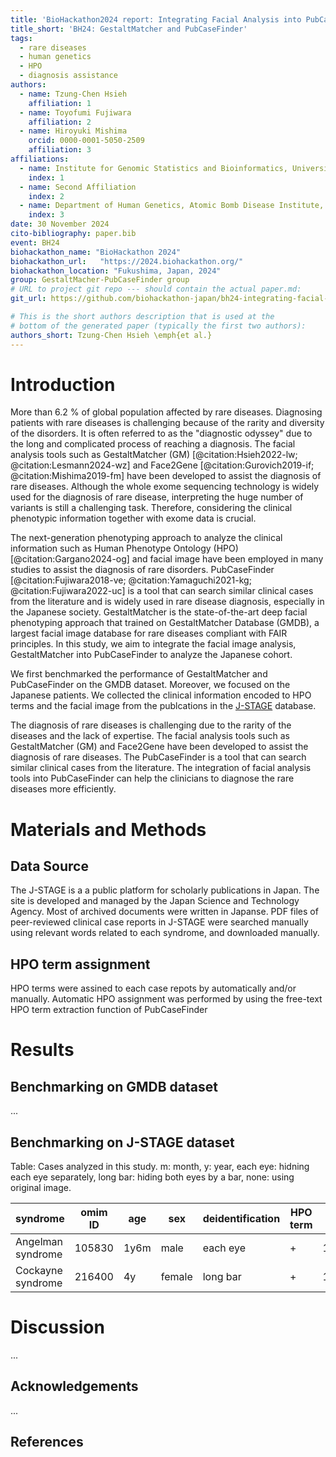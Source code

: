 ```yaml
---
title: 'BioHackathon2024 report: Integrating Facial Analysis into PubCaseFinder'
title_short: 'BH24: GestaltMatcher and PubCaseFinder'
tags:
  - rare diseases
  - human genetics
  - HPO
  - diagnosis assistance
authors:
  - name: Tzung-Chen Hsieh
    affiliation: 1
  - name: Toyofumi Fujiwara
    affiliation: 2
  - name: Hiroyuki Mishima
    orcid: 0000-0001-5050-2509
    affiliation: 3
affiliations:
  - name: Institute for Genomic Statistics and Bioinformatics, University Hospital Bonn, Rheinische Friedrich-Wilhelms-Universität Bonn, Bonn, Germany
    index: 1
  - name: Second Affiliation
    index: 2
  - name: Department of Human Genetics, Atomic Bomb Disease Institute, Nagasaki University, Nagasaki, Japan
    index: 3
date: 30 November 2024
cito-bibliography: paper.bib
event: BH24
biohackathon_name: "BioHackathon 2024"
biohackathon_url:   "https://2024.biohackathon.org/"
biohackathon_location: "Fukushima, Japan, 2024"
group: GestaltMacher-PubCaseFinder group
# URL to project git repo --- should contain the actual paper.md:
git_url: https://github.com/biohackathon-japan/bh24-integrating-facial-analysis-into-pubcasefinder

# This is the short authors description that is used at the
# bottom of the generated paper (typically the first two authors):
authors_short: Tzung-Chen Hsieh \emph{et al.}
---
```


# Introduction

More than 6.2 \% of global population affected by rare diseases. Diagnosing patients with rare diseases is challenging because of the rarity and diversity of the disorders. It is often referred to as the "diagnostic odyssey" due to the long and complicated process of reaching a diagnosis. The facial analysis tools such as GestaltMatcher (GM)  [@citation:Hsieh2022-lw; @citation:Lesmann2024-wz] and Face2Gene [@citation:Gurovich2019-if; @citation:Mishima2019-fm] have been developed to assist the diagnosis of rare diseases.
Although the whole exome sequencing technology is widely used for the diagnosis of rare disease, interpreting the huge number of variants is still a challenging task. 
Therefore, considering the clinical phenotypic information together with exome data is crucial.

The next-generation phenotyping approach to analyze the clinical information such as Human Phenotype Ontology (HPO) [@citation:Gargano2024-og] and facial image have been employed in many studies to assist the diagnosis of rare disorders.
PubCaseFinder [@citation:Fujiwara2018-ve; @citation:Yamaguchi2021-kg; @citation:Fujiwara2022-uc]
 is a tool that can search similar clinical cases from the literature and is widely used in rare disease diagnosis, especially in the Japanese society.
GestaltMatcher is the state-of-the-art deep facial phenotyping approach that trained on GestaltMatcher Database (GMDB), a largest facial image database for rare diseases compliant with FAIR principles.
In this study, we aim to integrate the facial image analysis, GestaltMatcher into PubCaseFinder to analyze the Japanese cohort.

We first benchmarked the performance of GestaltMatcher and PubCaseFinder on the GMDB dataset. Moreover, we focused on the Japanese patients. We collected the clinical information encoded to HPO terms and the facial image from the publcations in the [J-STAGE](https://www.jstage.jst.go.jp/) database. 

The diagnosis of rare diseases is challenging due to the rarity of the diseases and the lack of expertise. The facial analysis tools such as GestaltMatcher (GM) and Face2Gene have been developed to assist the diagnosis of rare diseases. The PubCaseFinder is a tool that can search similar clinical cases from the literature. The integration of facial analysis tools into PubCaseFinder can help the clinicians to diagnose the rare diseases more efficiently.

# Materials and Methods

## Data Source
The J-STAGE is a a public platform for scholarly publications in Japan. The site is developed and managed by the Japan Science and Technology Agency. Most of archived documents were written in Japanse. PDF files of peer-reviewed  clinical case reports in J-STAGE were searched manually using relevant words related to each syndrome, and downloaded manually.

## HPO term assignment
HPO terms were assined to each case repots by automatically and/or manually. Automatic HPO assignment was performed by using the free-text HPO term extraction function of PubCaseFinder

# Results
## Benchmarking on GMDB dataset

...

## Benchmarking on J-STAGE dataset
Table: Cases analyzed in this study. m: month, y: year, each eye: hidning each eye separately, long bar: hiding both eyes by a bar, none: using original image.

| syndrome          | omim ID | age  | sex    | deidentification | HPO term | DOI                        |
| --------          | ------  | ---  | ---    | ---------------- | -------- | ----------------------     |
| Angelman syndrome	| 105830	| 1y6m |	male  | each eye         |	+       | 10.11411/jspd.52.4_559     |
| Cockayne syndrome	| 216400	| 4y	 | female |	long bar         |  +       | 10.11251/ojjscn1969.10.465 |

<!--
Cockayne syndrome	216400	4	female	Eyes are hidden.	https://doi.org/10.11251/ojjscn1969.10.465
Cockayne syndrome	216400	2	female	Eyes are hidden.	https://doi.org/10.11251/ojjscn1969.10.465
Cockayne syndrome	216400	12	male	Eyes are hidden.	https://doi.org/10.5794/jjoms.32.2274
Coffin-Lowry syndrome	303600	16	female	Eyes are hiddeen by small circles.	https://doi.org/10.11277/stomatology1952.46.177
Coffin-Lowry syndrome	303600	28	male	Eyes are hiddeen by small circles.	https://doi.org/10.14958/jjsdh.38.192
Coffin-Lowry syndrome	303600	46	male	Eyes are hiddeen by small circles.	https://doi.org/10.14958/jjsdh.38.192
Cornelia de Lange Syndrome	122470	4	female	Eyes are hidden	https://doi.org/10.11411/jspd1963.22.4_889
Cornelia de Lange Syndrome	122470	8 months	female	Whole face is shown. 	https://doi.org/10.11164/jjsps.25.7_1103
Kabuki syndrome	147920	5	female	Eyes are hidden.	https://doi.org/10.11411/jspd1963.31.1_121
Kabuki syndrome	147920	18	female	Eyes are shown. Black bar on the mouse.	https://doi.org/10.5631/jibirinsuppl1986.1989.Supplement32_169
Kabuki syndrome	147920	5	male	Eyes are hidden.	https://doi.org/10.5794/jjoms.42.729
Kabuki syndrome	147920	6 days	male	Eyes are hidden.	https://doi.org/10.5794/jjoms.37.795
Kabuki syndrome	147920	1	male	Eyes are hidden. Photo quality is low.	https://doi.org/10.5794/jjoms.37.795
Kabuki syndrome	147920	9	male	Eyes are hidden.	https://doi.org/10.11411/jspd1963.34.1_269
Kabuki syndrome	147920	5	male	Only upper face is shown	https://doi.org/10.5631/jibirin.85.1427
Kabuki syndrome	147920	7 months	male	Only upper face is shown	https://doi.org/10.5631/jibirin.85.1427
Kabuki syndrome	147920	4	female	Face is hidden by a bar	https://doi.org/10.11265/poms1991.8.2_39
Mucopolysaccharidosis I	607014	46	male	Face is hidden by a bar	https://doi.org/10.11281/shinzo1969.26.12_1220
Mucopolysaccharidosis II	607014	8	male	Face is hidden by a bar	https://doi.org/10.11411/jspd.54.4_507
Mucopolysaccharidosis II	607014	6	male	Face is hidden by a bar	https://doi.org/10.11289/otoljpn1974.13.468
Noonan Syndrome	163950	8 months	male	Whole face is shown. A paper in English.	https://doi.org/10.14930/jsma1939.40.75
Noonan Syndrome	163950	8	male	Whole face is shown. A paper in English.	https://doi.org/10.14930/jsma1939.40.75
Noonan Syndrome	163950	33	male	Face is hidden by a bar	https://doi.org/10.5980/jpnjurol1989.83.1902
Noonan Syndrome	163950	8	male	Face is hidden by a bar	https://doi.org/10.2334/josnusd.45.117
Noonan Syndrome	163950	3	male	Face is hidden by a bar	https://doi.org/10.5794/jjoms.42.929
Noonan Syndrome	163950	3	male	Face is hidden by a bar	https://doi.org/10.14958/jjsdh.36.118
Noonan Syndrome	163950	13	male	Face is hidden by a bar	https://doi.org/10.14958/jjsdh.36.118
Noonan Syndrome	163950	9	male	Face is hidden by a bar	https://doi.org/10.5794/jjoms.27.1056
Noonan Syndrome	163950	3	female	Face is hidden by circles	https://doi.org/10.14958/jjsdh.41.318
Prader-Willi Syndrome	176270	25	female	Face is hidden by a bar	https://doi.org/10.11340/skinresearch1959.41.58
Prader-Willi Syndrome	176270	6	male	Face is hidden by a bar	https://doi.org/10.5980/jpnjurol1928.67.7_548
Prader-Willi Syndrome	176270	7	male	Face is hidden by a bar	https://doi.org/10.5980/jpnjurol1928.67.7_548
Prader-Willi Syndrome	176270	10	female	Face is hidden by a bar	https://doi.org/10.11411/jspd1963.27.3_700
Prader-Willi Syndrome	176270	16	male	Face is hidden by a bar	https://doi.org/10.11340/skinresearch1959.31.402
Prader-Willi Syndrome	176270	25	male	Face is hidden by circles	https://doi.org/10.11255/jjmcp1992.15.19
Prader-Willi Syndrome	176270	15	female	Face is hidden by circles	https://doi.org/10.11277/stomatology1952.43.672
Prader-Willi Syndrome	176270	7	male	Face is hidden by a bar	https://doi.org/10.5980/jpnjurol1928.71.9_999
Prader-Willi Syndrome	176270	5	male	Face is hidden by a bar	https://doi.org/10.5980/jpnjurol1928.71.9_999
Prader-Willi Syndrome	176270	3	male	Face is hidden by a bar	https://doi.org/10.5980/jpnjurol1928.71.9_999
Prader-Willi Syndrome	176270	5	male	Face is hidden by a bar	https://doi.org/10.5980/jpnjurol1928.71.9_999
Prader-Willi Syndrome	176270	5	male	Face is hidden by a bar	https://doi.org/10.5794/jjoms.31.1513
Prader-Willi Syndrome	176270	4	male	Face is hidden by a bar	https://doi.org/10.11411/jspd1963.18.2_377
Rubinstein-Taybi Syndrome	180849	6	female	Whole face is shown.	https://doi.org/10.5035/nishiseisai.35.697
Rubinstein-Taybi Syndrome	180849	4	male	Mouth is hidden.	https://doi.org/10.4263/jorthoptic.29.239
Sotos syndrome	117550	10	male	Eyes are hidden.	https://doi.org/10.11411/jspd1963.34.5_1294
Sotos syndrome	117550	28	female	Eyes are hiddeen by small circles. Color.	https://doi.org/10.5794/jjoms.69.22
Williams-Beuen syndrome 	194050	41	female	Whole face is shown. A paper in English.	https://doi.org/10.1536/ihj.34.653
Williams-Beuen syndrome 	194050	10	female	Eyes are hidden.	https://doi.org/10.14958/jjsdh.43.129
Williams-Beuen syndrome 	194050	4	male	Face is hidden by circles	https://doi.org/10.11411/jspd.50.3_256
Williams-Beuen syndrome 	194050	23	male	Face is hidden by circles	https://doi.org/10.11411/jspd.50.3_256
Williams-Beuen syndrome 	194050	4	male	Face is hidden by short bars	https://doi.org/10.11411/jspd1963.41.5_912
Williams-Beuen syndrome 	194050	10	female	Face is hidden by a bar	https://doi.org/10.14958/jjsdh.43.129
Williams-Beuen syndrome 	194050	9	female	Face is hidden by circles	https://doi.org/10.14958/jjsdh.42.271
Williams-Beuen syndrome 	194050	10	male	Face is hidden by a bar	https://doi.org/10.5794/jjoms.34.1982
Williams-Beuen syndrome 	194050	41	female	Whole face is shown. 	https://doi.org/10.1536/ihj.34.653![image](https://github.com/user-attachments/assets/949c2d2d-c589-449f-8990-f7966dab75d5)
-->

# Discussion

...

## Acknowledgements

...

## References
<!-- 
References will be automatically added when we submit to BioHackrXiv. Instruction for authors below is commented out in the source.

# Formatting

This document use Markdown and you can look at [this tutorial](https://www.markdowntutorial.com/).

## Subsection level 2

Please keep sections to a maximum of only two levels.

## Tables and figures

Tables can be added in the following way, though alternatives are possible:

Table: Note that table caption is automatically numbered and should be
given before the table itself.

| Header 1 | Header 2 |
| -------- | -------- |
| item 1 | item 2 |
| item 3 | item 4 |

A figure is added with:

![Caption for BioHackrXiv logo figure](./biohackrxiv.png)

# Other main section on your manuscript level 1

Lists can be added with:

1. Item 1
2. Item 2

# Citation Typing Ontology annotation

You can use [CiTO](http://purl.org/spar/cito/2018-02-12) annotations, as explained in [this BioHackathon Europe 2021 write up](https://raw.githubusercontent.com/biohackrxiv/bhxiv-metadata/main/doc/elixir_biohackathon2021/paper.md) and [this CiTO Pilot](https://www.biomedcentral.com/collections/cito).
Using this template, you can cite an article and indicate _why_ you cite that article, for instance DisGeNET-RDF [@citesAsAuthority:Queralt2016].

The syntax in Markdown is as follows: a single intention annotation looks like
`[@usesMethodIn:Krewinkel2017]`; two or more intentions are separated
with colons, like `[@extends:discusses:Nielsen2017Scholia]`. When you cite two
different articles, you use this syntax: `[@citesAsDataSource:Ammar2022ETL; @citesAsDataSource:Arend2022BioHackEU22]`.

Possible CiTO typing annotation include:

* citesAsDataSource: when you point the reader to a source of data which may explain a claim
* usesDataFrom: when you reuse somehow (and elaborate on) the data in the cited entity
* usesMethodIn
* citesAsAuthority
* citesAsEvidence
* citesAsPotentialSolution
* citesAsRecommendedReading
* citesAsRelated
* citesAsSourceDocument
* citesForInformation
* confirms
* documents
* providesDataFor
* obtainsSupportFrom
* discusses
* extends
* agreesWith
* disagreesWith
* updates
* citati
-->
